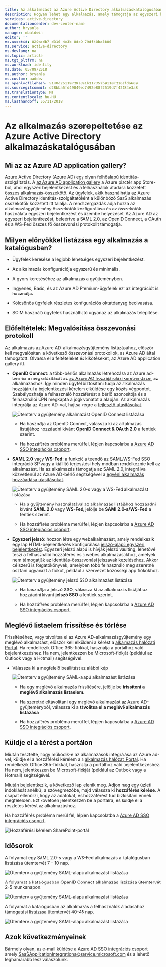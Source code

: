 ```yaml
---
title: Az alkalmazást az Azure Active Directory alkalmazáskatalógusában felsoroló |} Microsoft Docs
description: Hogyan lehet egy alkalmazás, amely támogatja az egyszeri bejelentkezés az Azure Active Directory-alkalmazásgyűjtemény listájára
services: active-directory
documentationcenter: dev-center-name
author: bryanla
manager: mbaldwin
editor: ''
ms.assetid: 820acdb7-d316-4c3b-8de9-79df48ba3b06
ms.service: active-directory
ms.devlang: na
ms.topic: article
ms.tgt_pltfrm: na
ms.workload: identity
ms.date: 05/09/2018
ms.author: bryanla
ms.custom: aaddev
ms.openlocfilehash: 5140d25119729a391b21735ab9110c216afda669
ms.sourcegitcommit: d28bba5fd49049ec7492e88f2519d7f42184e3a8
ms.translationtype: MT
ms.contentlocale: hu-HU
ms.lasthandoff: 05/11/2018
---
```

# <a name="list-your-application-in-the-azure-active-directory-application-gallery"></a>Az alkalmazás szerepeltetése az Azure Active Directory alkalmazáskatalógusában


##  <a name="what-is-the-azure-ad-application-gallery"></a>Mi az az Azure AD application gallery?

Azure Active Directory (Azure AD) egy olyan felhőalapú identitás-szolgáltatás. A [az Azure AD application gallery](https://azure.microsoft.com/marketplace/active-directory/all/) a Azure piactér app Store-ból, ahol egyszeri bejelentkezést és a felhasználók átadása közzétett összes alkalmazás-összekötő. Az ügyfelek, akik használhatja az Azure Active Directory identitás-szolgáltatóként a különböző SaaS alkalmazás összekötők közzétett itt találja. A rendszergazdák adja hozzá az alkalmazásgyűjtemény összekötők konfigurálása és az összekötők használata egyszeri bejelentkezést és üzembe helyezését. Az Azure AD az egyszeri bejelentkezést, beleértve a SAML 2.0, az OpenID Connect, a OAuth és a WS-Fed összes fő összevonási protokollt támogatja.

## <a name="what-are-the-benefits-of-listing-an-application-in-the-gallery"></a>Milyen előnyökkel listázása egy alkalmazás a katalógusban?

*  Ügyfelek keresése a legjobb lehetséges egyszeri bejelentkezést.

*  Az alkalmazás konfigurációja egyszerű és minimális. 

*  A gyors kereséséhez az alkalmazás a gyűjteményben.

*  Ingyenes, Basic, és az Azure AD Premium-ügyfelek ezt az integrációt is használja. 

*  Kölcsönös ügyfelek részletes konfigurációs oktatóanyag beolvasása. 

*  SCIM használó ügyfelek használható ugyanaz az alkalmazás telepítése.


##  <a name="prerequisites-implement-federation-protocol"></a>Előfeltételek: Megvalósítása összevonási protokoll

Az alkalmazás az Azure AD-alkalmazásgyűjtemény listázásához, először kell megvalósítani a következő összevonási protokollok, az Azure AD által támogatott. Olvassa el a feltételeket és kikötéseket, az Azure AD application gallery itt. 

*   **OpenID Connect**: a több-bérlős alkalmazás létrehozása az Azure ad-ben és a megvalósítását az [az Azure AD hozzájárulási keretrendszer](active-directory-integrating-applications.md#overview-of-the-consent-framework) az alkalmazáshoz. Így minden ügyfél biztosítani tudja az alkalmazás hozzájárul a bejelentkezési kérelem elküldése egy közös végpontot. Szabályozhatja a felhasználó hozzáférést a bérlő azonosítója és a felhasználói UPN megkapta a jogkivonatot a alapján. Az alkalmazás integrálja az Azure AD-val, hajtsa végre a [fejlesztő utasításokat](active-directory-authentication-scenarios.md).

    ![Ütemterv a gyűjtemény alkalmazást OpenID Connect listázása](./media/active-directory-app-gallery-listing/openid.png)

    * Ha használja az OpenID Connect, válassza ki az alkalmazás listájához hozzáadni kívánt **OpenID Connect & OAuth 2.0** a fentiek szerint.

    * Ha hozzáférés probléma merül fel, lépjen kapcsolatba a [Azure AD SSO integrációs csoport](<mailto:SaaSApplicationIntegrations@service.microsoft.com>). 

*   **SAML 2.0** vagy **WS-Fed**: a funkció a teendő az SAML/WS-Fed SSO integráció SP vagy a kiállító terjesztési hely módban rendelkeznie kell az alkalmazást. Ha az alkalmazás támogatja az SAML 2.0, integrálva közvetlenül az Azure AD-bérlő segítségével a [egyéni alkalmazás hozzáadása utasításokat](../active-directory-saas-custom-apps.md).

    ![Ütemterv a gyűjtemény SAML 2.0-s vagy a WS-Fed alkalmazást listázása](./media/active-directory-app-gallery-listing/saml.png)

    * Ha a gyűjtemény használatával az alkalmazás listájához hozzáadni kívánt **SAML 2.0** vagy **WS-Fed**, jelölje be **SAMl 2.0-s/WS-Fed** a fentiek szerint.

    * Ha hozzáférés probléma merül fel, lépjen kapcsolatba a [Azure AD SSO integrációs csoport](<mailto:SaaSApplicationIntegrations@service.microsoft.com>). 

*   **Egyszeri jelszó**: hozzon létre egy webalkalmazást, amely rendelkezik egy lap HTML-bejelentkezés konfigurálása [jelszó-alapú egyszeri bejelentkezést](../active-directory-appssoaccess-whatis.md). Egyszeri jelszó alapú is hívják jelszó vaulting, lehetővé teszi a felhasználói hozzáférés és a webes alkalmazásokhoz, amelyek nem támogatják az identitás-összevonási jelszavak kezeléséhez. Akkor célszerű is forgatókönyvek, amelyben több felhasználó meg szeretné osztani ugyanazt a fiókot, például a szervezet közösségi app fiókokhoz.

    ![Ütemterv a gyűjtemény jelszó SSO alkalmazást listázása](./media/active-directory-app-gallery-listing/passwordsso.png)

    * Ha használja a jelszó SSO, válassza ki az alkalmazás listájához hozzáadni kívánt **jelszó SSO** a fentiek szerint.

    * Ha hozzáférés probléma merül fel, lépjen kapcsolatba a [Azure AD SSO integrációs csoport](<mailto:SaaSApplicationIntegrations@service.microsoft.com>).

##  <a name="updateremove-existing-listing"></a>Meglévő listaelem frissítése és törlése

Frissítéséhez, vagy távolítsa el az Azure AD-alkalmazásgyűjtemény egy meglévő alkalmazást, először kell elküldeni a kérést a [alkalmazás hálózati Portal](https://microsoft.sharepoint.com/teams/apponboarding/Apps). Ha rendelkezik Office 365-fiókkal, használja a portálhoz való bejelentkezéshez. Ha nem, jelentkezzen be Microsoft-fiókját (például az Outlook vagy a Hotmail) segítségével.

* Válassza ki a megfelelő beállítást az alábbi kép

    ![Ütemterv a gyűjtemény SAML-alapú alkalmazást listázása](./media/active-directory-app-gallery-listing/updateorremove.png)
    
    * Ha egy meglévő alkalmazás frissítésére, jelölje be **frissíteni a meglévő alkalmazás listaelem**.

    * Ha szeretné eltávolítani egy meglévő alkalmazást az Azure AD-gyűjteményből, válassza ki a **távolítsa el a meglévő alkalmazás listázása**

    * Ha hozzáférés probléma merül fel, lépjen kapcsolatba a [Azure AD SSO integrációs csoport](<mailto:SaaSApplicationIntegrations@service.microsoft.com>). 

## <a name="submit-the-request-in-the-portal"></a>Küldje el a kérést a portálon

Miután tesztelte, hogy működik-e az alkalmazások integrálása az Azure ad-vel, küldje el a hozzáférési kérelem a a [alkalmazás hálózati Portal](https://microsoft.sharepoint.com/teams/apponboarding/Apps). Ha rendelkezik Office 365-fiókkal, használja a portálhoz való bejelentkezéshez. Ha nem, jelentkezzen be Microsoft-fiókját (például az Outlook vagy a Hotmail) segítségével.

Miután bejelentkezik, a következő lap jelenik meg. Adjon meg egy üzleti indoklását anélkül, a szövegmezőbe, majd válassza ki **hozzáférés kérése**. A csapat ellenőrzi, hogy az adatokat, és hozzáférést tud biztosítani ennek megfelelően. Ezt követően jelentkezzen be a portálra, és küldje el a részletes kérést az alkalmazáshoz.

Ha hozzáférés probléma merül fel, lépjen kapcsolatba a [Azure AD SSO integrációs csoport](<mailto:SaaSApplicationIntegrations@service.microsoft.com>).

![Hozzáférési kérelem SharePoint-portál](./media/active-directory-app-gallery-listing/accessrequest.png)

## <a name="timelines"></a>Idősorok
    
A folyamat egy SAML 2.0-s vagy a WS-Fed alkalmazás a katalógusban listázása ütemtervét 7 – 10 nap.

   ![Ütemterv a gyűjtemény SAML-alapú alkalmazást listázása](./media/active-directory-app-gallery-listing/timeline.png)

A folyamat a katalógusban OpenID Connect alkalmazás listázása ütemtervét 2-5 munkanapon.

   ![Ütemterv a gyűjtemény SAML-alapú alkalmazást listázása](./media/active-directory-app-gallery-listing/timeline2.png)

A folyamat a katalógusban az alkalmazás a felhasználók átadásához támogatási listázása ütemtervét 40-45 nap.

   ![Ütemterv a gyűjtemény SAML-alapú alkalmazást listázása](./media/active-directory-app-gallery-listing/provisioningtimeline.png)

## <a name="escalations"></a>Azok következményeinek

Bármely olyan, az e-mail küldése a [Azure AD SSO integrációs csoport](mailto:SaaSApplicationIntegrations@service.microsoft.com) amely SaaSApplicationIntegrations@service.microsoft.com és a lehető leghamarabb lesz válaszolunk.